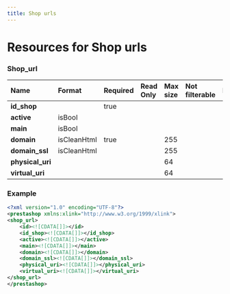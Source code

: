 ```yaml
---
title: Shop urls
---
```


# Resources for Shop urls

### Shop_url

|       Name       |   Format    | Required | Read Only | Max size | Not filterable | Description |
| :--------------- | :---------- | :------- | :-------- | :------- | :------------- | :---------- |
| **id_shop**      |             | true     |           |          |                |             |
| **active**       | isBool      |          |           |          |                |             |
| **main**         | isBool      |          |           |          |                |             |
| **domain**       | isCleanHtml | true     |           | 255      |                |             |
| **domain_ssl**   | isCleanHtml |          |           | 255      |                |             |
| **physical_uri** |             |          |           | 64       |                |             |
| **virtual_uri**  |             |          |           | 64       |                |             |


### Example

```xml
<?xml version="1.0" encoding="UTF-8"?>
<prestashop xmlns:xlink="http://www.w3.org/1999/xlink">
<shop_url>
	<id><![CDATA[]]></id>
	<id_shop><![CDATA[]]></id_shop>
	<active><![CDATA[]]></active>
	<main><![CDATA[]]></main>
	<domain><![CDATA[]]></domain>
	<domain_ssl><![CDATA[]]></domain_ssl>
	<physical_uri><![CDATA[]]></physical_uri>
	<virtual_uri><![CDATA[]]></virtual_uri>
</shop_url>
</prestashop>
```

